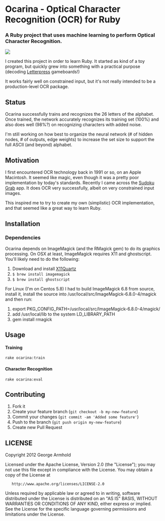 # Ocarina - Optical Character Recognition (OCR) for Ruby

### A Ruby project that uses machine learning to perform Optical Character Recognition.

![](https://raw.github.com/armhold/ocarina/master/ocarina.png)

I created this project in order to learn Ruby. It started as kind of a toy program, but
quickly grew into something with a practical purpose (decoding [Letterpress](https://wordhelper.net)
gameboards!)

It works fairly well on constrained input, but it's not really intended to be a
production-level OCR package.

## Status

Ocarina successfully trains and recognizes the 26 letters of the alphabet. Once trained, the network
accurately recognizes its training set (100%) and also does well (98%?) on recognizing characters
with added noise.

I'm still working on how best to organize the neural network (# of hidden nodes, # of outputs,
edge weights) to increase the set size to support the full ASCII (and beyond) alphabet.


## Motivation

I first encountered OCR technology back in 1991 or so, on an Apple Macintosh. It seemed like
magic, even though it was a pretty poor implementation by today's standards. Recently I came across the
[Sudoku Grab](http://itunes.apple.com/app/sudoku-grab/id305614901?mt=8) app. It does OCR very successfully,
albeit on very constrained input images.

This inspired me to try to create my own (simplistic) OCR implementation, and that seemed like a
great way to learn Ruby.


## Installation


### Dependencies

Ocarina depends on ImageMagick (and the RMagick gem) to do its graphics processing.
On OSX at least, ImageMagick requires X11 and ghostscript. You'll likely need to do the following:


1. Download and install [X11Quartz](http://xquartz.macosforge.org/landing)
1. `$ brew install imagemagick`
1. `$ brew install ghostscript`

For Linux (I'm on Centos 5.8) I had to build ImageMagick 6.8 from source, install it,
install the source into /usr/local/src/ImageMagick-6.8.0-4/magick and then run:

1. export PKG_CONFIG_PATH=/usr/local/src/ImageMagick-6.8.0-4/magick/
1. add /usr/local/lib to the system LD_LIBRARY_PATH
1. gem install rmagick




## Usage

#### Training

`rake ocarina:train`

#### Character Recognition

`rake ocarina:eval`

## Contributing

1. Fork it
2. Create your feature branch (`git checkout -b my-new-feature`)
3. Commit your changes (`git commit -am 'Added some feature'`)
4. Push to the branch (`git push origin my-new-feature`)
5. Create new Pull Request


## LICENSE

   Copyright 2012 George Armhold

   Licensed under the Apache License, Version 2.0 (the "License");
   you may not use this file except in compliance with the License.
   You may obtain a copy of the License at

       http://www.apache.org/licenses/LICENSE-2.0

   Unless required by applicable law or agreed to in writing, software
   distributed under the License is distributed on an "AS IS" BASIS,
   WITHOUT WARRANTIES OR CONDITIONS OF ANY KIND, either express or implied.
   See the License for the specific language governing permissions and
   limitations under the License.

